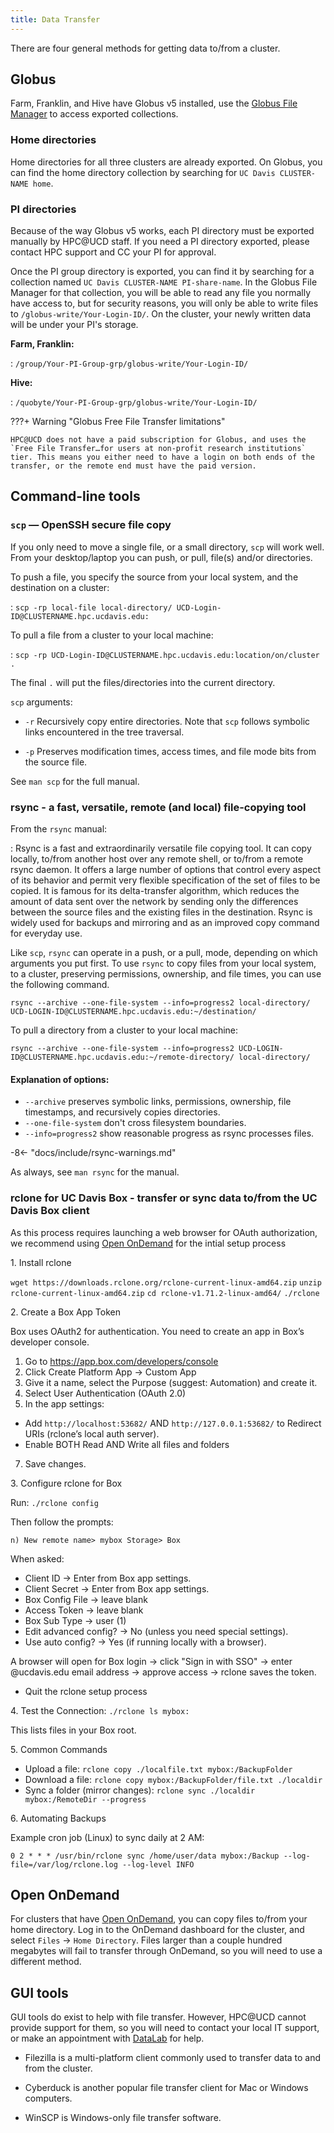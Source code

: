 ```yaml
---
title: Data Transfer
---
```


There are four general methods for getting data to/from a cluster.

## Globus

Farm, Franklin, and Hive have Globus v5 installed, use the [Globus File Manager](https://app.globus.org/) to access
exported collections.

### Home directories

Home directories for all three clusters are already exported. On Globus, you can find the home directory collection by
searching for `UC Davis CLUSTER-NAME home`.

### PI directories

Because of the way Globus v5 works, each PI directory must be exported manually by HPC@UCD staff. If you need a PI
directory exported, please contact HPC support and CC your PI for approval.

Once the PI group directory is exported, you can find it by searching for a collection named
`UC Davis CLUSTER-NAME PI-share-name`. In the Globus File Manager for that collection, you will be able to read any file
you normally have access to, but for security reasons, you will only be able to write files to
`/globus-write/Your-Login-ID/`. On the cluster, your newly written data will be under your PI's storage.

**Farm, Franklin:**

: `/group/Your-PI-Group-grp/globus-write/Your-Login-ID/`

**Hive:**

: `/quobyte/Your-PI-Group-grp/globus-write/Your-Login-ID/`

???+ Warning "Globus Free File Transfer limitations"

    HPC@UCD does not have a paid subscription for Globus, and uses the `Free File Transfer…for users at non-profit research institutions` tier. This means you either need to have a login on both ends of the transfer, or the remote end must have the paid version.

## Command-line tools

### `scp` — OpenSSH secure file copy

If you only need to move a single file, or a small directory, `scp` will work well. From your desktop/laptop you can push,
or pull, file(s) and/or directories.

To push a file, you specify the source from your local system, and the destination on a cluster:

: `scp -rp local-file local-directory/ UCD-Login-ID@CLUSTERNAME.hpc.ucdavis.edu:`

To pull a file from a cluster to your local machine:

: `scp -rp UCD-Login-ID@CLUSTERNAME.hpc.ucdavis.edu:location/on/cluster .`

The final `.` will put the files/directories into the current directory.

`scp` arguments:

-   `-r` Recursively copy entire directories. Note that `scp` follows symbolic links encountered in the tree traversal.

-   `-p` Preserves modification times, access times, and file mode bits from the source file.

See `man scp` for the full manual.

### rsync - a fast, versatile, remote (and local) file-copying tool

From the `rsync` manual:

: Rsync is a fast and extraordinarily versatile file copying tool. It can copy locally, to/from another host over any
remote shell, or to/from a remote rsync daemon. It offers a large number of options that control every aspect of its
behavior and permit very flexible specification of the set of files to be copied. It is famous for its delta-transfer
algorithm, which reduces the amount of data sent over the network by sending only the differences between the source
files and the existing files in the destination. Rsync is widely used for backups and mirroring and as an improved copy
command for everyday use.

Like `scp`, `rsync` can operate in a push, or a pull, mode, depending on which arguments you put first. To use `rsync` to copy
files from your local system, to a cluster, preserving permissions, ownership, and file times, you can use the following
command.

`rsync --archive --one-file-system --info=progress2 local-directory/ UCD-LOGIN-ID@CLUSTERNAME.hpc.ucdavis.edu:~/destination/`

To pull a directory from a cluster to your local machine:

`rsync --archive --one-file-system --info=progress2 UCD-LOGIN-ID@CLUSTERNAME.hpc.ucdavis.edu:~/remote-directory/ local-directory/`

#### Explanation of options:

-   `--archive` preserves symbolic links, permissions, ownership, file timestamps, and recursively copies directories.
-   `--one-file-system` don't cross filesystem boundaries.
-   `--info=progress2` show reasonable progress as rsync processes files.

-8<- "docs/include/rsync-warnings.md"

As always, see `man rsync` for the manual.

### rclone for UC Davis Box - transfer or sync data to/from the UC Davis Box client

As this process requires launching a web browser for OAuth authorization, we recommend using [Open OnDemand](https://docs.hpc.ucdavis.edu/software/ondemand/) for the intial setup process

1\. Install rclone

`wget https://downloads.rclone.org/rclone-current-linux-amd64.zip`
`unzip rclone-current-linux-amd64.zip`
`cd rclone-v1.71.2-linux-amd64/`
`./rclone`

2\. Create a Box App Token

Box uses OAuth2 for authentication. You need to create an app in Box’s developer console.

1.  Go to https://app.box.com/developers/console
2.  Click Create Platform App → Custom App    
3.  Give it a name, select the Purpose (suggest: Automation) and create it.
4.  Select User Authentication (OAuth 2.0)
5.  In the app settings:
-   Add `http://localhost:53682/` AND `http://127.0.0.1:53682/` to Redirect URIs (rclone’s local auth server).
-   Enable BOTH Read AND Write all files and folders
7.  Save changes.

3\. Configure rclone for Box

Run: `./rclone config`

Then follow the prompts:

`n) New remote name> mybox Storage> Box`

When asked:

-   Client ID → Enter from Box app settings.
-   Client Secret → Enter from Box app settings.
-   Box Config File → leave blank 
-   Access Token → leave blank
-   Box Sub Type → user (1)
-   Edit advanced config? → No (unless you need special settings).
-   Use auto config? → Yes (if running locally with a browser).

A browser will open for Box login → click "Sign in with SSO" → enter @ucdavis.edu email address → approve access → rclone saves the token.  

-   Quit the rclone setup process

4\. Test the Connection: `./rclone ls mybox:`

This lists files in your Box root.

5\. Common Commands

-   Upload a file: `rclone copy ./localfile.txt mybox:/BackupFolder`
-   Download a file: `rclone copy mybox:/BackupFolder/file.txt ./localdir`
-   Sync a folder (mirror changes): `rclone sync ./localdir mybox:/RemoteDir --progress`

6\. Automating Backups

Example cron job (Linux) to sync daily at 2 AM:

`0 2 * * * /usr/bin/rclone sync /home/user/data mybox:/Backup --log-file=/var/log/rclone.log --log-level INFO`

## Open OnDemand

For clusters that have [Open OnDemand](software/ondemand.md), you can copy files to/from your home directory. Log in to
the OnDemand dashboard for the cluster, and select `Files` -> `Home Directory`. Files larger than a couple hundred
megabytes will fail to transfer through OnDemand, so you will need to use a different method.

## GUI tools

GUI tools do exist to help with file transfer. However, HPC@UCD cannot provide support for them, so you will need to
contact your local IT support, or make an appointment with [DataLab](index.md#additional-information) for help.

-   Filezilla is a multi-platform client commonly used to transfer data to and from the cluster.

-   Cyberduck is another popular file transfer client for Mac or Windows computers.

-   WinSCP is Windows-only file transfer software.
